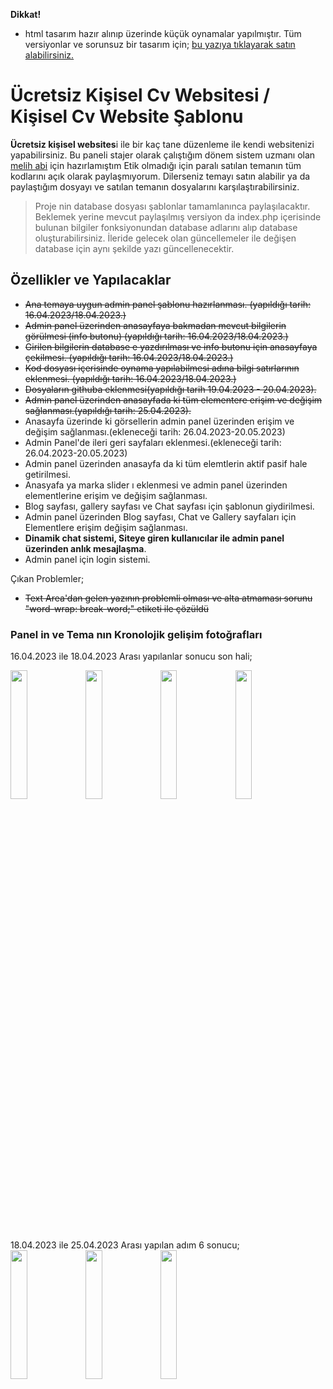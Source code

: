 **Dikkat!**
- html tasarım hazır alınıp üzerinde küçük oynamalar yapılmıştır. Tüm versiyonlar ve sorunsuz bir tasarım için; [bu yazıya tıklayarak satın alabilirsiniz.](https://themeforest.net/item/ryan-vcard-resume-cv-template/21584603 "bu yazıya tıklayarak satın alabilirsiniz.")



# Ücretsiz Kişisel Cv Websitesi / Kişisel Cv Website Şablonu
**Ücretsiz kişisel websites**i ile bir kaç tane düzenleme ile kendi websitenizi yapabilirsiniz. Bu paneli stajer olarak çalıştığım dönem sistem uzmanı olan [melih abi](https://github.com/mordulu "melih abi") için hazırlamıştım Etik olmadığı için paralı satılan temanın tüm kodlarını açık olarak paylaşmıyorum.  Dilerseniz temayı satın alabilir ya da paylaştığım dosyayı ve satılan temanın dosyalarını karşılaştırabilirsiniz.

> Proje nin database dosyası şablonlar tamamlanınca paylaşılacaktır. Beklemek yerine mevcut paylaşılmış versiyon da index.php içerisinde bulunan bilgiler fonksiyonundan database adlarını alıp database oluşturabilirsiniz. İleride gelecek olan güncellemeler ile değişen database için aynı şekilde yazı güncellenecektir.

## Özellikler ve Yapılacaklar

- ~~Ana temaya uygun admin panel şablonu hazırlanması. (yapıldığı tarih: 16.04.2023/18.04.2023.)~~
-  ~~Admin panel üzerinden anasayfaya bakmadan mevcut bilgilerin görülmesi (info butonu)  (yapıldığı tarih: 16.04.2023/18.04.2023.)~~
-  ~~Girilen bilgilerin database e yazdırılması ve info butonu için anasayfaya çekilmesi. (yapıldığı tarih: 16.04.2023/18.04.2023.)~~
-  ~~Kod dosyası içerisinde oynama yapılabilmesi adına bilgi satırlarının eklenmesi. (yapıldığı tarih: 16.04.2023/18.04.2023.)~~
-  ~~Dosyaların githuba eklenmesi(yapıldığı tarih 19.04.2023 - 20.04.2023).~~
-  ~~Admin panel üzerinden anasayfada ki tüm elementere erişim ve değişim sağlanması.(yapıldığı tarih: 25.04.2023).~~
- Anasayfa üzerinde ki görsellerin admin panel üzerinden erişim ve değişim sağlanması.(ekleneceği tarih: 26.04.2023-20.05.2023)
- Admin Panel'de ileri geri sayfaları eklenmesi.(ekleneceği tarih: 26.04.2023-20.05.2023)
- Admin panel üzerinden anasayfa da ki tüm elemtlerin aktif pasif hale getirilmesi.
- Anasyafa ya marka slider ı eklenmesi ve admin panel üzerinden elementlerine erişim ve değişim sağlanması.
- Blog sayfası, gallery sayfası ve Chat sayfası için şablonun giydirilmesi.
- Admin panel üzerinden Blog sayfası, Chat ve Gallery sayfaları için Elementlere erişim değişim sağlanması.
- **Dinamik chat sistemi, Siteye giren kullanıcılar ile admin panel üzerinden anlık mesajlaşma**.
- Admin panel için login sistemi.

Çıkan Problemler; 
- ~~Text Area'dan gelen yazının problemli olması ve alta atmaması sorunu "word-wrap: break-word;" etiketi ile çözüldü~~

### Panel in ve Tema nın Kronolojik gelişim fotoğrafları
16.04.2023 ile 18.04.2023 Arası yapılanlar sonucu son hali;

<img src="https://raw.githubusercontent.com/SeymenSurucuu/Kisisel-Website-sablonu-Admin-Paneli/main/Kronolojik%20Geli%C5%9Fim%20Foto%C4%9Fraflar%C4%B1/16.04.2023%20-%2018.04.2023/ads%C4%B1z3.png" width="23%"></img> <img src="https://raw.githubusercontent.com/SeymenSurucuu/Kisisel-Website-sablonu-Admin-Paneli/main/Kronolojik%20Geli%C5%9Fim%20Foto%C4%9Fraflar%C4%B1/16.04.2023%20-%2018.04.2023/Ads%C4%B1z4.png" width="23%"></img> <img src="https://github.com/SeymenSurucuu/Kisisel-Website-sablonu-Admin-Paneli/blob/main/Kronolojik%20Geli%C5%9Fim%20Foto%C4%9Fraflar%C4%B1/16.04.2023%20-%2018.04.2023/Ads%C4%B1z2.png?raw=true" width="23%"></img> <img src="https://raw.githubusercontent.com/SeymenSurucuu/Kisisel-Website-sablonu-Admin-Paneli/main/Kronolojik%20Geli%C5%9Fim%20Foto%C4%9Fraflar%C4%B1/16.04.2023%20-%2018.04.2023/Ads%C4%B1z.png" width="23%"></img> 

18.04.2023 ile 25.04.2023 Arası yapılan adım 6 sonucu;  
<img src="https://raw.githubusercontent.com/SeymenSurucuu/Kisisel-Website-sablonu-Admin-Paneli/649a0533136a01c1a8f5b2065bb2f11341204468/Kronolojik%20Geli%C5%9Fim%20Foto%C4%9Fraflar%C4%B1/16.04.2023%20-%2018.04.2023/18.04.2023%20-%2025.04.2023/Ads%C4%B1z3.png" width="23%"></img> <img src="https://raw.githubusercontent.com/SeymenSurucuu/Kisisel-Website-sablonu-Admin-Paneli/649a0533136a01c1a8f5b2065bb2f11341204468/Kronolojik%20Geli%C5%9Fim%20Foto%C4%9Fraflar%C4%B1/16.04.2023%20-%2018.04.2023/18.04.2023%20-%2025.04.2023/Ads%C4%B1z.png" width="23%"></img> <img src="https://raw.githubusercontent.com/SeymenSurucuu/Kisisel-Website-sablonu-Admin-Paneli/649a0533136a01c1a8f5b2065bb2f11341204468/Kronolojik%20Geli%C5%9Fim%20Foto%C4%9Fraflar%C4%B1/16.04.2023%20-%2018.04.2023/18.04.2023%20-%2025.04.2023/Ads%C4%B1z2.png" width="23%"></img> 
